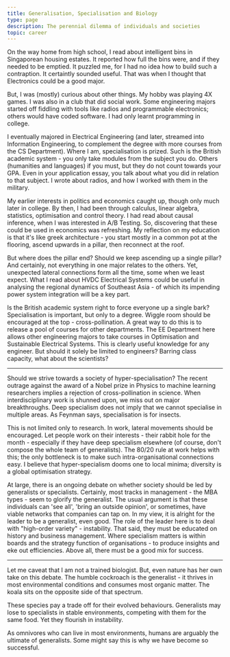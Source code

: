 ```yaml
---
title: Generalisation, Specialisation and Biology
type: page
description: The perennial dilemma of individuals and societies
topic: career
---
```


On the way home from high school, I read about intelligent bins in Singaporean housing estates. It reported how full the bins were, and if they needed to be emptied. It puzzled me, for I had no idea how to build such a contraption. It certaintly sounded useful. That was when I thought that Electronics could be a good major.   

But, I was (mostly) curious about other things. My hobby was playing 4X games. I was also in a club that did social work. Some engineering majors started off fiddling with tools like radios and programmable electronics; others would have coded software. I had only learnt programming in college.   

I eventually majored in Electrical Engineering (and later, streamed into Information Engineering, to complement the degree with more courses from the CS Department). Where I am, specialisation is prized. Such is the British academic system - you only take modules from the subject you do. Others (humanities and languages) if you must, but they do not count towards your GPA. Even in your application essay, you talk about what you did in relation to that subject. I wrote about radios, and how I worked with them in the military.  

My earlier interests in politics and economics caught up, though only much later in college. By then, I had been through calculus, linear algebra, statistics, optimisation and control theory. I had read about causal inference, when I was interested in A/B Testing. So, discovering that these could be used in economics was refreshing. My reflection on my education is that it's like greek architecture - you start mostly in a common pot at the flooring, ascend upwards in a pillar, then reconnect at the roof.  

But where does the pillar end? Should we keep ascending up a single pillar? And certainly, not everything in one major relates to the others. Yet, unexpected lateral connections form all the time, some when we least expect. What I read about HVDC Electrical Systems could be useful in analysing the regional dynamics of Southeast Asia - of which its impending power system integration will be a key part.  

Is the British academic system right to force everyone up a single bark? Specialisation is important, but only to a degree. Wiggle room should be encouraged at the top - cross-pollination. A great way to do this is to release a pool of courses for other departments. The EE Department here allows other engineering majors to take courses in Optimisation and Sustainable Electrical Systems. This is clearly useful knowledge for any engineer. But should it solely be limited to engineers? Barring class capacity, what about the scientists?  

---

Should we strive towards a society of hyper-specialisation? The recent outrage against the award of a Nobel prize in Physics to machine learning researchers implies a rejection of cross-pollination in science. When interdisciplinary work is shunned upon, we miss out on major breakthroughs. Deep specialism does not imply that we cannot specialise in multiple areas. As Feynman says, specialisation is for insects.  

This is not limited only to research. In work, lateral movements should be encouraged. Let people work on their interests - their rabbit hole for the month - especially if they have deep specialism elsewhere (of course, don't compose the whole team of generalists). The 80/20 rule at work helps with this; the only bottleneck is to make such intra-organisational connections easy. I believe that hyper-specialism dooms one to local minima; diversity is a global optimisation strategy.  

At large, there is an ongoing debate on whether society should be led by generalists or specialists. Certainly, most tracks in management - the MBA types - seem to glorify the generalist. The usual argument is that these individuals can 'see all', 'bring an outside opinion', or sometimes, have viable networks that companies can tap on. In my view, it is alright for the leader to be a generalist, even good. The role of the leader here is to deal with "high-order variety" - instability. That said, they must be educated on history and business management. Where specialism matters is within boards and the strategy function of organisations - to produce insights and eke out efficiencies. Above all, there must be a good mix for success.  

---

Let me caveat that I am not a trained biologist. But, even nature has her own take on this debate. The humble cockroach is the generalist - it thrives in most environmental conditions and consumes most organic matter. The koala sits on the opposite side of that spectrum.  

These species pay a trade off for their evolved behaviours. Generalists may lose to specialists in stable environments, competing with them for the same food. Yet they flourish in instability.  

As omnivores who can live in most environments, humans are arguably the ultimate of generalists. Some might say this is why we have become so successful.  

